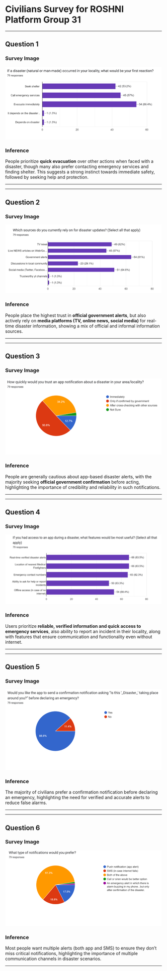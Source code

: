 # Civilians Survey for ROSHNI Platform Group 31


---

## Question 1

### Survey Image
![Question 1 Survey Result](images/1.png)  

### Inference
People prioritize **quick evacuation** over other actions when faced with a disaster, though many also prefer contacting emergency services and finding shelter. This suggests a strong instinct towards immediate safety, followed by seeking help and protection.


---



---

## Question 2

### Survey Image
![Question 2 Survey Result](images/2.png)  

### Inference
People place the highest trust in **official government alerts**, but also actively rely on **media platforms (TV, online news, social media)** for real-time disaster information, showing a mix of official and informal information sources.


---

---

## Question 3

### Survey Image
![Question 3 Survey Result](images/3.png)  

### Inference
People are generally cautious about app-based disaster alerts, with the majority seeking **official government confirmation** before acting, highlighting the importance of credibility and reliability in such notifications.


---

---

## Question 4

### Survey Image
![Question 4 Survey Result](images/4.png)  

### Inference
Users prioritize **reliable, verified information and quick access to emergency services**, also ability to report an incident in their locality, along with features that ensure communication and functionality even without internet.


---

---

## Question 5

### Survey Image
![Question 5 Survey Result](images/5.png)  

### Inference
The majority of civilians prefer a confirmation notification before declaring an emergency, highlighting the need for verified and accurate alerts to reduce false alarms.


---

---

## Question 6

### Survey Image
![Question 5 Survey Result](images/6.png)  

### Inference
Most people want multiple alerts (both app and SMS) to ensure they don’t miss critical notifications, highlighting the importance of multiple communication channels in disaster scenarios.


---